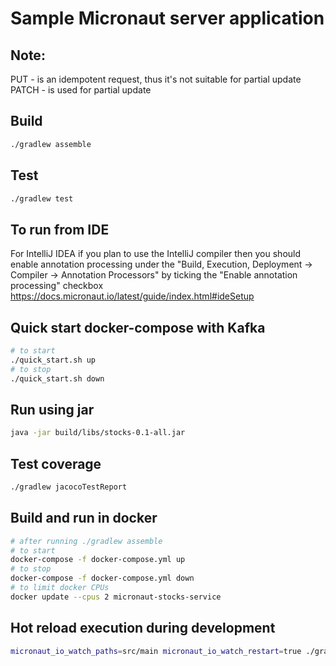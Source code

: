 # Sample Micronaut server application

## Note:
PUT - is an idempotent request, thus it's not suitable for partial update
PATCH - is used for partial update

## Build
```bash
./gradlew assemble
```

## Test
```bash
./gradlew test
```

## To run from IDE
For IntelliJ IDEA if you plan to use the IntelliJ compiler then you should enable annotation processing 
under the "Build, Execution, Deployment → Compiler → Annotation Processors" by ticking the "Enable annotation processing" checkbox
https://docs.micronaut.io/latest/guide/index.html#ideSetup

## Quick start docker-compose with Kafka
```bash
# to start
./quick_start.sh up
# to stop
./quick_start.sh down
```

## Run using jar
```bash
java -jar build/libs/stocks-0.1-all.jar
```

## Test coverage
```bash
./gradlew jacocoTestReport
```

## Build and run in docker
```bash
# after running ./gradlew assemble
# to start
docker-compose -f docker-compose.yml up
# to stop
docker-compose -f docker-compose.yml down
# to limit docker CPUs
docker update --cpus 2 micronaut-stocks-service
```

## Hot reload execution during development
```bash
micronaut_io_watch_paths=src/main micronaut_io_watch_restart=true ./gradlew run --continuous
```

